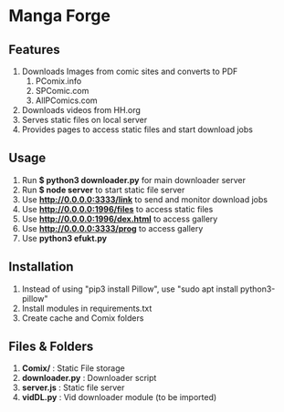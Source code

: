 # Manga Forge

## Features

1. Downloads Images from comic sites and converts to PDF
    1. PComix.info
    1. SPComic.com
    1. AllPComics.com
1. Downloads videos from HH.org
1. Serves static files on local server
1. Provides pages to access static files and start download jobs

## Usage

1. Run **$ python3 downloader.py** for main downloader server
1. Run **$ node server** to start static file server
1. Use **http://0.0.0.0:3333/link** to send and monitor download jobs
1. Use **http://0.0.0.0:1996/files** to access static files
1. Use **http://0.0.0.0:1996/dex.html** to access gallery
1. Use **http://0.0.0.0:3333/prog** to access gallery
1. Use **python3 efukt.py <url> <folder>**

## Installation

1. Instead of using "pip3 install Pillow", use "sudo apt install python3-pillow"
2. Install modules in requirements.txt
3. Create cache and Comix folders

## Files & Folders

1. **Comix/** : Static File storage
1. **downloader.py** : Downloader script
1. **server.js** : Static file server
1. **vidDL.py** : Vid downloader module (to be imported)
